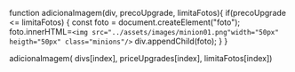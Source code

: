function adicionaImagem(div, precoUpgrade, limitaFotos){
    if(precoUpgrade <= limitaFotos) {
        const foto = document.createElement("foto");
        foto.innerHTML=`<img src="../assets/images/minion01.png"width="50px" heigth="50px" class="minions"/>`
        div.appendChild(foto);
    }
}

adicionaImagem( divs[index], priceUpgrades[index], limitaFotos[index])